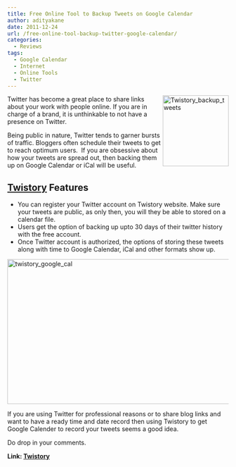 ```yaml
---
title: Free Online Tool to Backup Tweets on Google Calendar
author: adityakane
date: 2011-12-24
url: /free-online-tool-backup-twitter-google-calendar/
categories:
  - Reviews
tags:
  - Google Calendar
  - Internet
  - Online Tools
  - Twitter
---
```

[<img style="background-image: none; padding-left: 0px; padding-right: 0px; display: inline; float: right; padding-top: 0px; border: 0px;" title="Twistory_backup_tweets" src="http://cdn.devilsworkshop.org/files/2011/12/Twistory_backup_tweets_thumb.png" alt="Twistory_backup_tweets" width="150" height="161" align="right" border="0" />][1]Twitter has become a great place to share links about your work with people online. If you are in charge of a brand, it is unthinkable to not have a presence on Twitter.

Being public in nature, Twitter tends to garner bursts of traffic. Bloggers often schedule their tweets to get to reach optimum users.  If you are obsessive about how your tweets are spread out, then backing them up on Google Calendar or iCal will be useful.

## <a href="http://twistory.net" onclick="_gaq.push(['_trackEvent', 'outbound-article', 'http://twistory.net', 'Twistory']);" >Twistory</a> Features

  * You can register your Twitter account on Twistory website. Make sure your tweets are public, as only then, you will they be able to stored on a calendar file.
  * Users get the option of backing up upto 30 days of their twitter history with the free account.
  * Once Twitter account is authorized, the options of storing these tweets along with time to Google Calendar, iCal and other formats show up.

[<img style="background-image: none; padding-left: 0px; padding-right: 0px; display: inline; padding-top: 0px; border: 0px;" title="twistory_google_cal" src="http://cdn.devilsworkshop.org/files/2011/12/twistory_google_cal_thumb.png" alt="twistory_google_cal" width="570" height="329" border="0" />][2]

If you are using Twitter for professional reasons or to share blog links and want to have a ready time and date record then using Twistory to get Google Calender to record your tweets seems a good idea.

Do drop in your comments.

**Link: <a href="http://twistory.net" onclick="_gaq.push(['_trackEvent', 'outbound-article', 'http://twistory.net', 'Twistory']);" >Twistory</a>**

 [1]: http://cdn.devilsworkshop.org/files/2011/12/Twistory_backup_tweets.png
 [2]: http://cdn.devilsworkshop.org/files/2011/12/twistory_google_cal.png
